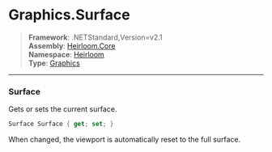 # Graphics.Surface

> **Framework**: .NETStandard,Version=v2.1  
> **Assembly**: [Heirloom.Core][0]  
> **Namespace**: [Heirloom][0]  
> **Type**: [Graphics][1]  

--------------------------------------------------------------------------------

### Surface

Gets or sets the current surface.

```cs
Surface Surface { get; set; }
```

When changed, the viewport is automatically reset to the full surface.

[0]: ..\Heirloom.Core.md
[1]: Heirloom.Graphics.md

